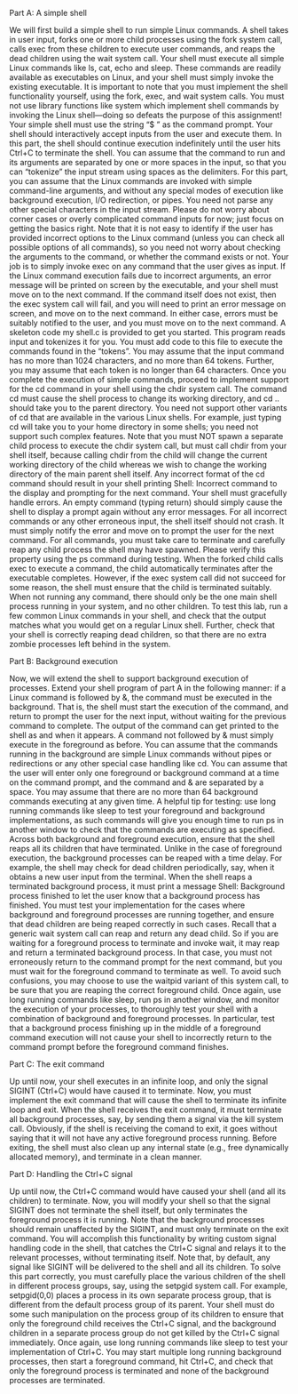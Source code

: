 Part A: A simple shell

We will first build a simple shell to run simple Linux commands. A shell takes in user input, forks
one or more child processes using the fork system call, calls exec from these children to execute
user commands, and reaps the dead children using the wait system call. Your shell must execute all
simple Linux commands like ls, cat, echo and sleep. These commands are readily available as
executables on Linux, and your shell must simply invoke the existing executable. It is important to note
that you must implement the shell functionality yourself, using the fork, exec, and wait system calls. You
must not use library functions like system which implement shell commands by invoking the Linux
shell—doing so defeats the purpose of this assignment!
Your simple shell must use the string “$ ” as the command prompt. Your shell should interactively
accept inputs from the user and execute them. In this part, the shell should continue execution indefinitely
until the user hits Ctrl+C to terminate the shell. You can assume that the command to run and its
arguments are separated by one or more spaces in the input, so that you can “tokenize” the input stream
using spaces as the delimiters. For this part, you can assume that the Linux commands are invoked
with simple command-line arguments, and without any special modes of execution like background
execution, I/O redirection, or pipes. You need not parse any other special characters in the input stream.
Please do not worry about corner cases or overly complicated command inputs for now; just focus on
getting the basics right.
Note that it is not easy to identify if the user has provided incorrect options to the Linux command
(unless you can check all possible options of all commands), so you need not worry about checking the
arguments to the command, or whether the command exists or not. Your job is to simply invoke exec
on any command that the user gives as input. If the Linux command execution fails due to incorrect
arguments, an error message will be printed on screen by the executable, and your shell must move on
to the next command. If the command itself does not exist, then the exec system call will fail, and you
will need to print an error message on screen, and move on to the next command. In either case, errors
must be suitably notified to the user, and you must move on to the next command.
A skeleton code my shell.c is provided to get you started. This program reads input and tokenizes
it for you. You must add code to this file to execute the commands found in the “tokens”. You may
assume that the input command has no more than 1024 characters, and no more than 64 tokens. Further,
you may assume that each token is no longer than 64 characters.
Once you complete the execution of simple commands, proceed to implement support for the cd
command in your shell using the chdir system call. The command cd <directoryname> must
cause the shell process to change its working directory, and cd .. should take you to the parent
directory. You need not support other variants of cd that are available in the various Linux shells. For
example, just typing cd will take you to your home directory in some shells; you need not support such
complex features. Note that you must NOT spawn a separate child process to execute the chdir system
call, but must call chdir from your shell itself, because calling chdir from the child will change
the current working directory of the child whereas we wish to change the working directory of the main
parent shell itself. Any incorrect format of the cd command should result in your shell printing Shell:
Incorrect command to the display and prompting for the next command.
Your shell must gracefully handle errors. An empty command (typing return) should simply cause
the shell to display a prompt again without any error messages. For all incorrect commands or any other
erroneous input, the shell itself should not crash. It must simply notify the error and move on to prompt
the user for the next command.
For all commands, you must take care to terminate and carefully reap any child process the shell may
have spawned. Please verify this property using the ps command during testing. When the forked child
calls exec to execute a command, the child automatically terminates after the executable completes.
However, if the exec system call did not succeed for some reason, the shell must ensure that the child
is terminated suitably. When not running any command, there should only be the one main shell process
running in your system, and no other children.
To test this lab, run a few common Linux commands in your shell, and check that the output matches
what you would get on a regular Linux shell. Further, check that your shell is correctly reaping dead
children, so that there are no extra zombie processes left behind in the system.
        
        
 
        
        
Part B: Background execution
        
Now, we will extend the shell to support background execution of processes. Extend your shell program
of part A in the following manner: if a Linux command is followed by &, the command must be executed
in the background. That is, the shell must start the execution of the command, and return to prompt the
user for the next input, without waiting for the previous command to complete. The output of the
command can get printed to the shell as and when it appears. A command not followed by & must
simply execute in the foreground as before.
You can assume that the commands running in the background are simple Linux commands without
pipes or redirections or any other special case handling like cd. You can assume that the user will enter
only one foreground or background command at a time on the command prompt, and the command and
& are separated by a space. You may assume that there are no more than 64 background commands
executing at any given time. A helpful tip for testing: use long running commands like sleep to test
your foreground and background implementations, as such commands will give you enough time to run
ps in another window to check that the commands are executing as specified.
Across both background and foreground execution, ensure that the shell reaps all its children that
have terminated. Unlike in the case of foreground execution, the background processes can be reaped
with a time delay. For example, the shell may check for dead children periodically, say, when it obtains
a new user input from the terminal. When the shell reaps a terminated background process, it must print
a message Shell: Background process finished to let the user know that a background
process has finished.
You must test your implementation for the cases where background and foreground processes are
running together, and ensure that dead children are being reaped correctly in such cases. Recall that a
generic wait system call can reap and return any dead child. So if you are waiting for a foreground
process to terminate and invoke wait, it may reap and return a terminated background process. In that
case, you must not erroneously return to the command prompt for the next command, but you must wait
for the foreground command to terminate as well. To avoid such confusions, you may choose to use the
waitpid variant of this system call, to be sure that you are reaping the correct foreground child. Once
again, use long running commands like sleep, run ps in another window, and monitor the execution
of your processes, to thoroughly test your shell with a combination of background and foreground processes. In particular, test that a background process finishing up in the middle of a foreground command
execution will not cause your shell to incorrectly return to the command prompt before the foreground
command finishes.
        
        
        
        
        
        
Part C: The exit command
        
Up until now, your shell executes in an infinite loop, and only the signal SIGINT (Ctrl+C) would have
caused it to terminate. Now, you must implement the exit command that will cause the shell to terminate its infinite loop and exit. When the shell receives the exit command, it must terminate all
background processes, say, by sending them a signal via the kill system call. Obviously, if the shell is
receiving the comand to exit, it goes without saying that it will not have any active foreground process
running. Before exiting, the shell must also clean up any internal state (e.g., free dynamically allocated
memory), and terminate in a clean manner.

        
        
        
        
        
        
        
Part D: Handling the Ctrl+C signal
        
Up until now, the Ctrl+C command would have caused your shell (and all its children) to terminate.
Now, you will modify your shell so that the signal SIGINT does not terminate the shell itself, but only
terminates the foreground process it is running. Note that the background processes should remain
unaffected by the SIGINT, and must only terminate on the exit command. You will accomplish this
functionality by writing custom signal handling code in the shell, that catches the Ctrl+C signal and
relays it to the relevant processes, without terminating itself.
Note that, by default, any signal like SIGINT will be delivered to the shell and all its children. To
solve this part correctly, you must carefully place the various children of the shell in different process
groups, say, using the setpgid system call. For example, setpgid(0,0) places a process in its own
separate process group, that is different from the default process group of its parent. Your shell must do
some such manipulation on the process group of its children to ensure that only the foreground child
receives the Ctrl+C signal, and the background children in a separate process group do not get killed by
the Ctrl+C signal immediately.
Once again, use long running commands like sleep to test your implementation of Ctrl+C. You
may start multiple long running background processes, then start a foreground command, hit Ctrl+C,
and check that only the foreground process is terminated and none of the background processes are
terminated.

